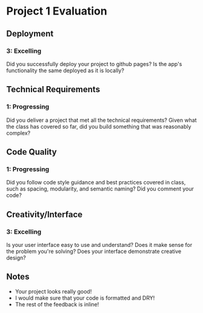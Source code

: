# Project 1 Evaluation

## Deployment

### 3: Excelling

Did you successfully deploy your project to github pages? Is the app's functionality the same deployed as it is locally?

## Technical Requirements

### 1: Progressing

Did you deliver a project that met all the technical requirements? Given what the class has covered so far, did you build something that was reasonably complex?

## Code Quality

### 1: Progressing

Did you follow code style guidance and best practices covered in class, such as spacing, modularity, and semantic naming? Did you comment your code?

## Creativity/Interface

### 3: Excelling

Is your user interface easy to use and understand? Does it make sense for the problem you're solving? Does your interface demonstrate creative design?

## Notes
* Your project looks really good!
* I would make sure that your code is formatted and DRY!
* The rest of the feedback is inline!
